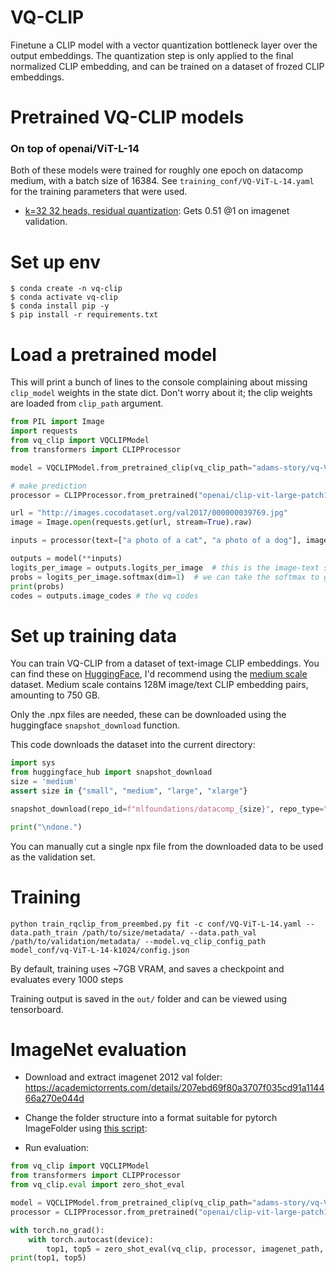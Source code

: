 # VQ-CLIP

Finetune a CLIP model with a vector quantization bottleneck layer over the output embeddings. The quantization step is only applied to the final normalized CLIP embedding, and can be trained on a dataset of frozed CLIP embeddings.

# Pretrained VQ-CLIP models

### On top of openai/ViT-L-14

Both of these models were trained for roughly one epoch on datacomp medium, with a batch size of 16384. See `training_conf/VQ-ViT-L-14.yaml` for the training parameters that were used.

* [k=32 32 heads, residual quantization](https://huggingface.co/adams-story/vq-ViT-L-14-k32): Gets 0.51 @1 on imagenet validation. 



# Set up env

```
$ conda create -n vq-clip
$ conda activate vq-clip
$ conda install pip -y
$ pip install -r requirements.txt
```

# Load a pretrained model

This will print a bunch of lines to the console complaining about missing `clip_model` weights in the state dict. Don't worry about it; the clip weights are loaded from `clip_path` argument.

```python
from PIL import Image
import requests
from vq_clip import VQCLIPModel
from transformers import CLIPProcessor

model = VQCLIPModel.from_pretrained_clip(vq_clip_path="adams-story/vq-ViT-L-14-k32", clip_path="openai/clip-vit-large-patch14")

# make prediction
processor = CLIPProcessor.from_pretrained("openai/clip-vit-large-patch14")

url = "http://images.cocodataset.org/val2017/000000039769.jpg"
image = Image.open(requests.get(url, stream=True).raw)

inputs = processor(text=["a photo of a cat", "a photo of a dog"], images=image, return_tensors="pt", padding=True)

outputs = model(**inputs)
logits_per_image = outputs.logits_per_image  # this is the image-text similarity score
probs = logits_per_image.softmax(dim=1)  # we can take the softmax to get the label probabilities
print(probs)
codes = outputs.image_codes # the vq codes
```


# Set up training data

You can train VQ-CLIP from a dataset of text-image CLIP embeddings. You can find these on [HuggingFace](https://huggingface.co/mlfoundations), I'd recommend using the [medium scale](https://huggingface.co/datasets/mlfoundations/datacomp_medium) dataset. Medium scale contains 128M image/text CLIP embedding pairs, amounting to 750 GB.

Only the .npx files are needed, these can be downloaded using the huggingface `snapshot_download` function.

This code downloads the dataset into the current directory:

```python
import sys
from huggingface_hub import snapshot_download
size = 'medium'
assert size in {"small", "medium", "large", "xlarge"}

snapshot_download(repo_id=f"mlfoundations/datacomp_{size}", repo_type="dataset", cache_dir="./hf-cache", local_dir=f"./{size}/metadata/", local_dir_use_symlinks=True, resume_download=True, allow_patterns="*.npz", max_workers=4)

print("\ndone.")
```

You can manually cut a single npx file from the downloaded data to be used as the validation set.

# Training

```
python train_rqclip_from_preembed.py fit -c conf/VQ-ViT-L-14.yaml --data.path_train /path/to/size/metadata/ --data.path_val /path/to/validation/metadata/ --model.vq_clip_config_path model_conf/vq-ViT-L-14-k1024/config.json
```

By default, training uses ~7GB VRAM, and saves a checkpoint and evaluates every 1000 steps

Training output is saved in the `out/` folder and can be viewed using tensorboard.

# ImageNet evaluation

* Download and extract imagenet 2012 val folder: https://academictorrents.com/details/207ebd69f80a3707f035cd91a114466a270e044d

* Change the folder structure into a format suitable for pytorch ImageFolder using [this script](https://raw.githubusercontent.com/soumith/imagenetloader.torch/master/valprep.sh): 

* Run evaluation:

```python
from vq_clip import VQCLIPModel
from transformers import CLIPProcessor
from vq_clip.eval import zero_shot_eval

model = VQCLIPModel.from_pretrained_clip(vq_clip_path="adams-story/vq-ViT-L-14-k32", clip_path="openai/clip-vit-large-patch14")
processor = CLIPProcessor.from_pretrained("openai/clip-vit-large-patch14")

with torch.no_grad():
    with torch.autocast(device):
        top1, top5 = zero_shot_eval(vq_clip, processor, imagenet_path, validation_batch_size)
print(top1, top5)
```
